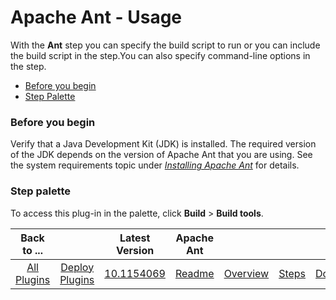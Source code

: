 
# Apache Ant - Usage


With the **Ant** step you can specify the build script to run or you can include the build script in the step.You can also specify command-line options in the step.

* [Before you begin](#before_you_begin)
* [Step Palette](#palette)


### **Before you begin**

Verify that a Java Development Kit (JDK) is installed. The required version of the JDK depends on the version of Apache Ant that you are using. See the system requirements topic under [*Installing Apache Ant*](http://ant.apache.org/manual/index.html) for details.


### **Step palette**

To access this plug-in in the palette, click **Build** > **Build tools**.


|Back to ...||Latest Version|Apache Ant ||||
| :---: | :---: | :---: | :---: | :---: | :---: | :---: |
|[All Plugins](../../index.md)|[Deploy Plugins](../README.md)|[10.1154069](https://raw.githubusercontent.com/UrbanCode/IBM-UCD-PLUGINS/main/files/Ant/ucd-Ant-10.1154069.zip)|[Readme](README.md)|[Overview](overview.md)|[Steps](steps.md)|[Downloads](downloads.md)|
